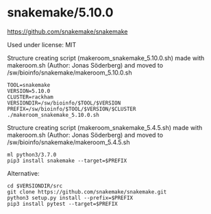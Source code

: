snakemake/5.10.0
========================

<https://github.com/snakemake/snakemake>

Used under license:
MIT

Structure creating script (makeroom_snakemake_5.10.0.sh) made with makeroom.sh (Author: Jonas Söderberg) and moved to /sw/bioinfo/snakemake/makeroom_5.10.0.sh

    TOOL=snakemake
    VERSION=5.10.0
    CLUSTER=rackham
    VERSIONDIR=/sw/bioinfo/$TOOL/$VERSION
    PREFIX=/sw/bioinfo/$TOOL/$VERSION/$CLUSTER
    ./makeroom_snakemake_5.10.0.sh

Structure creating script (makeroom_snakemake_5.4.5.sh) made with makeroom.sh (Author: Jonas Söderberg) and moved to /sw/bioinfo/snakemake/makeroom_5.4.5.sh

    ml python3/3.7.0
    pip3 install snakemake --target=$PREFIX

Alternative:

    cd $VERSIONDIR/src
    git clone https://github.com/snakemake/snakemake.git
    python3 setup.py install --prefix=$PREFIX
    pip3 install pytest --target=$PREFIX


